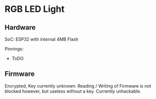 # RGB LED Light

## Hardware

SoC: ESP32 with internal 4MB Flash

Pinnings:
 - ToDO

## Firmware
Encrypted, Key currently unknown. Reading / Writing of Firmware is not blocked however, but useless without a key.
Currently unhackable.
